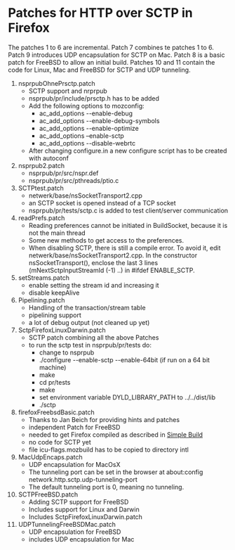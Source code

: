 # Patches for HTTP over SCTP in Firefox

The patches 1 to 6 are incremental.
Patch 7 combines te patches 1 to 6.
Patch 9 introduces UDP encapsulation for SCTP on Mac.
Patch 8 is a basic patch for FreeBSD to allow an initial build.
Patches 10 and 11 contain the code for Linux, Mac and FreeBSD for SCTP and UDP tunneling.

1. nsprpubOhnePrsctp.patch
   * SCTP support and nrprpub
   * nsprpub/pr/include/prsctp.h has to be added
   * Add the following options to mozconfig:
     * ac_add_options --enable-debug
     * ac_add_options --enable-debug-symbols
     * ac_add_options --enable-optimize
     * ac_add_options –enable-sctp
     * ac_add_options --disable-webrtc
   * After changing configure.in a new configure script has to be created with autoconf
2. nsprpub2.patch
    * nsprpub/pr/src/nspr.def
    * nsprpub/pr/src/pthreads/ptio.c
3. SCTPtest.patch
    * netwerk/base/nsSocketTransport2.cpp
    * an SCTP socket is opened instead of a  TCP socket
    * nsprpub/pr/tests/sctp.c is added to test client/server communication
4. readPrefs.patch
    * Reading preferences cannot be initiated in BuildSocket, because it is not the main thread
    * Some new methods to get access to the preferences.
    * When disabling SCTP, there is still a compile error. To avoid it, edit netwerk/base/nsSocketTransport2.cpp.
      In the constructor nsSocketTransport(), enclose the last 3 lines (mNextSctpInputStreamId (-1) ..) in #ifdef 
      ENABLE_SCTP.
5. setStreams.patch
    * enable setting the stream id and increasing it
    * disable keepAlive
6. Pipelining.patch
    * Handling of the transaction/stream table
    * pipelining support
    * a lot of debug output (not cleaned up yet)
7. SctpFirefoxLinuxDarwin.patch
    * SCTP patch combining all the above Patches
    * to run the sctp test in nsprpub/pr/tests do:
      - change to nsprpub
      - ./configure --enable-sctp --enable-64bit (if run on a 64 bit machine)
      - make
      - cd pr/tests
      - make
      - set environment variable DYLD_LIBRARY_PATH to ../../dist/lib
      - ./sctp
8. firefoxFreebsdBasic.patch
    * Thanks to Jan Beich for providing hints and patches
    * independent Patch for FreeBSD
    * needed to get Firefox compiled as described in [Simple Build](https://developer.mozilla.org/en-US/docs/Simple_Firefox_build)
    * no code for SCTP yet
    * file icu-flags.mozbuild has to be copied to directory intl
9. MacUdpEncaps.patch
    * UDP encapsulation for MacOsX
    * The tunneling port can be set in the browser at about:config network.http.sctp.udp-tunneling-port
    * The default tunneling port is 0, meaning no tunneling.
10. SCTPFreeBSD.patch
    * Adding SCTP support for FreeBSD
    * Includes support for Linux and Darwin
    * Includes SctpFirefoxLinuxDarwin.patch
11. UDPTunnelingFreeBSDMac.patch
    * UDP encapsulation for FreeBSD
    * includes UDP encapsulation for Mac
